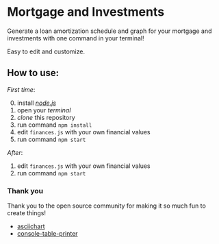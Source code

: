 # Mortgage and Investments

Generate a loan amortization schedule and graph for your mortgage and investments with one command in your terminal!

Easy to edit and customize.

## How to use:

_First time_:

0. install [_node.js_](https://nodejs.org/en/)
1. open your _terminal_
2. _clone_ this repository
3. run command `npm install`
4. edit `finances.js` with your own financial values
5. run command `npm start`

_After_:

1. edit `finances.js` with your own financial values
2. run command `npm start`

### Thank you

Thank you to the open source community for making it so much fun to create things!

- [asciichart](https://github.com/kroitor/asciichart)
- [console-table-printer](https://github.com/ayonious/console-table-printer)
